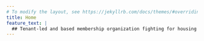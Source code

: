 ```yaml
---
# To modify the layout, see https://jekyllrb.com/docs/themes/#overriding-theme-defaults
title: Home
feature_text: |
  ## Tenant-led and based membership organization fighting for housing for all Alhambrans.
---
```

